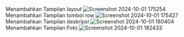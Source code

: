 Menambahkan Tampilan layout 
![Screenshot 2024-10-01 175254](https://github.com/user-attachments/assets/2b151b9b-b362-46c5-8016-4cd9bb79475f)
Menambahkan Tampilan tombol row
![Screenshot 2024-10-01 175427](https://github.com/user-attachments/assets/f320e2e1-4c21-49ae-91ae-d9d8f4482441)
Menambahkan Tampilan deskripsi
![Screenshot 2024-10-01 180404](https://github.com/user-attachments/assets/b6eb96c2-567c-43d5-9c64-b842db4177d0)
Menambahkan Tampilan Foto
![Screenshot 2024-10-01 182433](https://github.com/user-attachments/assets/8ff538cd-40aa-4dc1-be20-4cfc7a23cf88)
